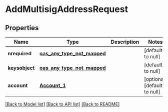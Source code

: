# AddMultisigAddressRequest
## Properties

| Name | Type | Description | Notes |
|------------ | ------------- | ------------- | -------------|
| **nrequired** | [**oas_any_type_not_mapped**](.md) |  | [default to null] |
| **keysobject** | [**oas_any_type_not_mapped**](.md) |  | [default to null] |
| **account** | [**Account_1**](Account_1.md) |  | [optional] [default to null] |

[[Back to Model list]](../README.md#documentation-for-models) [[Back to API list]](../README.md#documentation-for-api-endpoints) [[Back to README]](../README.md)

